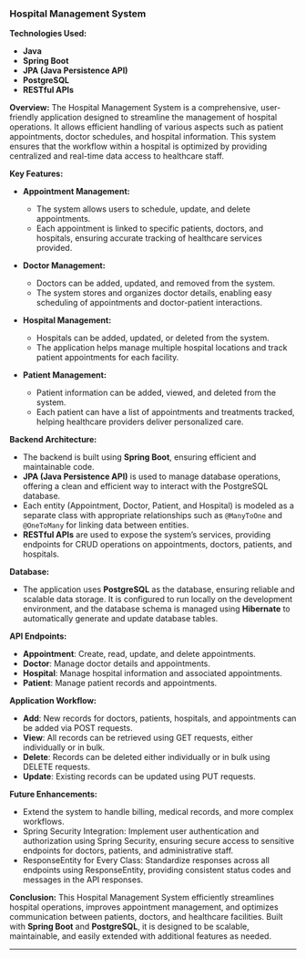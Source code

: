 ### **Hospital Management System**

**Technologies Used:**
- **Java**
- **Spring Boot**
- **JPA (Java Persistence API)**
- **PostgreSQL**
- **RESTful APIs**

**Overview:**
The Hospital Management System is a comprehensive, user-friendly application designed to streamline the management of hospital operations. It allows efficient handling of various aspects such as patient appointments, doctor schedules, and hospital information. This system ensures that the workflow within a hospital is optimized by providing centralized and real-time data access to healthcare staff.

**Key Features:**

- **Appointment Management:**
  - The system allows users to schedule, update, and delete appointments.
  - Each appointment is linked to specific patients, doctors, and hospitals, ensuring accurate tracking of healthcare services provided.

- **Doctor Management:**
  - Doctors can be added, updated, and removed from the system.
  - The system stores and organizes doctor details, enabling easy scheduling of appointments and doctor-patient interactions.

- **Hospital Management:**
  - Hospitals can be added, updated, or deleted from the system.
  - The application helps manage multiple hospital locations and track patient appointments for each facility.

- **Patient Management:**
  - Patient information can be added, viewed, and deleted from the system.
  - Each patient can have a list of appointments and treatments tracked, helping healthcare providers deliver personalized care.

**Backend Architecture:**
- The backend is built using **Spring Boot**, ensuring efficient and maintainable code.
- **JPA (Java Persistence API)** is used to manage database operations, offering a clean and efficient way to interact with the PostgreSQL database.
- Each entity (Appointment, Doctor, Patient, and Hospital) is modeled as a separate class with appropriate relationships such as `@ManyToOne` and `@OneToMany` for linking data between entities.
- **RESTful APIs** are used to expose the system’s services, providing endpoints for CRUD operations on appointments, doctors, patients, and hospitals.

**Database:**
- The application uses **PostgreSQL** as the database, ensuring reliable and scalable data storage. It is configured to run locally on the development environment, and the database schema is managed using **Hibernate** to automatically generate and update database tables.

**API Endpoints:**
- **Appointment**: Create, read, update, and delete appointments.
- **Doctor**: Manage doctor details and appointments.
- **Hospital**: Manage hospital information and associated appointments.
- **Patient**: Manage patient records and appointments.

**Application Workflow:**
- **Add**: New records for doctors, patients, hospitals, and appointments can be added via POST requests.
- **View**: All records can be retrieved using GET requests, either individually or in bulk.
- **Delete**: Records can be deleted either individually or in bulk using DELETE requests.
- **Update**: Existing records can be updated using PUT requests.

**Future Enhancements:**
- Extend the system to handle billing, medical records, and more complex workflows.
- Spring Security Integration: Implement user authentication and authorization using Spring Security, ensuring secure access to sensitive endpoints for doctors, patients, and administrative staff.
- ResponseEntity for Every Class: Standardize responses across all endpoints using ResponseEntity, providing consistent status codes and messages in the API responses.

**Conclusion:**
This Hospital Management System efficiently streamlines hospital operations, improves appointment management, and optimizes communication between patients, doctors, and healthcare facilities. Built with **Spring Boot** and **PostgreSQL**, it is designed to be scalable, maintainable, and easily extended with additional features as needed.

--- 
